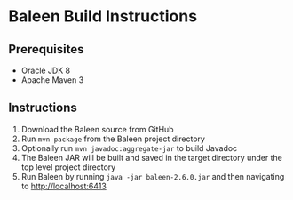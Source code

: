 # Baleen Build Instructions

## Prerequisites
- Oracle JDK 8
- Apache Maven 3

## Instructions

1. Download the Baleen source from GitHub
2. Run `mvn package` from the Baleen project directory
3. Optionally run `mvn javadoc:aggregate-jar` to build Javadoc
4. The Baleen JAR will be built and saved in the target directory under the top level project directory
5. Run Baleen by running `java -jar baleen-2.6.0.jar` and then navigating to <http://localhost:6413>